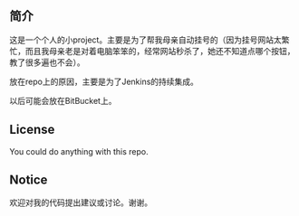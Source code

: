 
## 简介

这是一个个人的小project。主要是为了帮我母亲自动挂号的（因为挂号网站太繁忙，而且我母亲老是对着电脑笨笨的，经常网站秒杀了，她还不知道点哪个按钮，教了很多遍也不会）。

放在repo上的原因，主要是为了Jenkins的持续集成。

以后可能会放在BitBucket上。

## License
 
You could do anything with this repo.

## Notice

欢迎对我的代码提出建议或讨论。谢谢。
